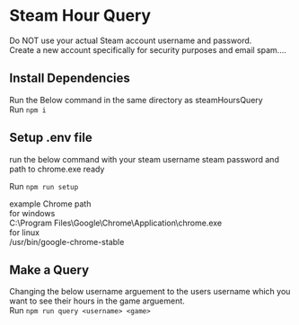 # Steam Hour Query
Do NOT use your actual Steam account username and password.  
Create a new account specifically for security purposes and email spam....

## Install Dependencies
Run the Below command in the same directory as steamHoursQuery  
Run ```npm i```

## Setup .env file
run the below command with your steam username steam password and path to chrome.exe ready  

Run ```npm run setup```

example Chrome path  
for windows  
C:\Program Files\Google\Chrome\Application\chrome.exe  
for linux  
/usr/bin/google-chrome-stable

## Make a Query
Changing the below username arguement to the users username which you want to see their hours in the game arguement.  
Run ```npm run query <username> <game>```
